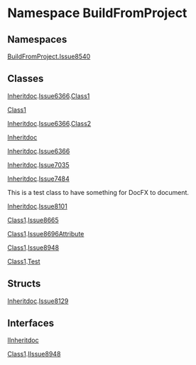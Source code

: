 # Namespace BuildFromProject

## Namespaces

[BuildFromProject.Issue8540](BuildFromProject.Issue8540.md)

## Classes

[Inheritdoc](BuildFromProject.Inheritdoc.md).[Issue6366](BuildFromProject.Inheritdoc.Issue6366.md).[Class1](BuildFromProject.Inheritdoc.Issue6366.Class1-1.md)<T>

[Class1](BuildFromProject.Class1.md)

[Inheritdoc](BuildFromProject.Inheritdoc.md).[Issue6366](BuildFromProject.Inheritdoc.Issue6366.md).[Class2](BuildFromProject.Inheritdoc.Issue6366.Class2.md)

[Inheritdoc](BuildFromProject.Inheritdoc.md)

[Inheritdoc](BuildFromProject.Inheritdoc.md).[Issue6366](BuildFromProject.Inheritdoc.Issue6366.md)

[Inheritdoc](BuildFromProject.Inheritdoc.md).[Issue7035](BuildFromProject.Inheritdoc.Issue7035.md)

[Inheritdoc](BuildFromProject.Inheritdoc.md).[Issue7484](BuildFromProject.Inheritdoc.Issue7484.md)

This is a test class to have something for DocFX to document.

[Inheritdoc](BuildFromProject.Inheritdoc.md).[Issue8101](BuildFromProject.Inheritdoc.Issue8101.md)

[Class1](BuildFromProject.Class1.md).[Issue8665](BuildFromProject.Class1.Issue8665.md)

[Class1](BuildFromProject.Class1.md).[Issue8696Attribute](BuildFromProject.Class1.Issue8696Attribute.md)

[Class1](BuildFromProject.Class1.md).[Issue8948](BuildFromProject.Class1.Issue8948.md)

[Class1](BuildFromProject.Class1.md).[Test](BuildFromProject.Class1.Test-1.md)<T>

## Structs

[Inheritdoc](BuildFromProject.Inheritdoc.md).[Issue8129](BuildFromProject.Inheritdoc.Issue8129.md)

## Interfaces

[IInheritdoc](BuildFromProject.IInheritdoc.md)

[Class1](BuildFromProject.Class1.md).[IIssue8948](BuildFromProject.Class1.IIssue8948.md)

